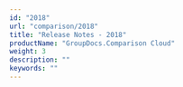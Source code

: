 ```yaml
---
id: "2018"
url: "comparison/2018"
title: "Release Notes - 2018"
productName: "GroupDocs.Comparison Cloud"
weight: 3
description: ""
keywords: ""
---
```

